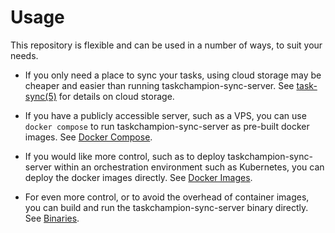 # Usage

This repository is flexible and can be used in a number of ways, to suit your
needs.

- If you only need a place to sync your tasks, using cloud storage may be
cheaper and easier than running taskchampion-sync-server. See
[task-sync(5)](http://taskwarrior.org/docs/man/task-sync.5/) for details on
cloud storage.

- If you have a publicly accessible server, such as a VPS, you can use `docker
compose` to run taskchampion-sync-server as pre-built docker images. See
[Docker Compose](./usage/docker-compose.md).

- If you would like more control, such as to deploy taskchampion-sync-server
within an orchestration environment such as Kubernetes, you can deploy the
docker images directly. See [Docker Images](./usage/docker-images.md).

- For even more control, or to avoid the overhead of container images, you can
build and run the taskchampion-sync-server binary directly. See
[Binaries](./usage/binaries.md).

